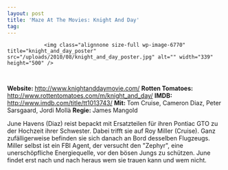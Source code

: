 ```yaml
---
layout: post
title: 'Maze At The Movies: Knight And Day'
tag: 
---
```



                <img class="alignnone size-full wp-image-6770" title="knight_and_day_poster" src="/uploads/2010/08/knight_and_day_poster.jpg" alt="" width="339" height="500" />
<img class="alignnone size-full wp-image-5898" title="movie_review_4stars" src="/uploads/2010/02/movie_review_4stars.png" alt="" width="75" height="15" />
<p><strong> Website: </strong><a href="http://www.knightanddaymovie.com/"><a href="http://www.knightanddaymovie.com/">http://www.knightanddaymovie.com/</a></a>
<strong>Rotten Tomatoes: </strong><a href="http://www.rottentomatoes.com/m/knight_and_day/"><a href="http://www.rottentomatoes.com/m/knight_and_day/">http://www.rottentomatoes.com/m/knight_and_day/</a></a>
<strong>IMDB: </strong><a href="http://www.imdb.com/title/tt1013743/"><a href="http://www.imdb.com/title/tt1013743/">http://www.imdb.com/title/tt1013743/</a></a>
<strong>Mit: </strong>Tom Cruise, Cameron Diaz, Peter Sarsgaard, Jordi Mollà
<strong>Regie: </strong>James Mangold</p>
<p>June Havens (Diaz) reist bepackt mit Ersatzteilen für ihren Pontiac GTO zu der Hochzeit ihrer Schwester. Dabei  trifft sie auf Roy Miller (Cruise). Ganz zufälligerweise befinden sie sich danach an Bord desselben Flugzeugs. Miller selbst ist ein FBI Agent, der versucht den &quot;Zephyr&quot;, eine unerschöpfliche Energiequelle, vor den bösen Jungs zu schützen. June findet erst nach und nach heraus wem sie trauen kann und wem nicht.</p>
            
